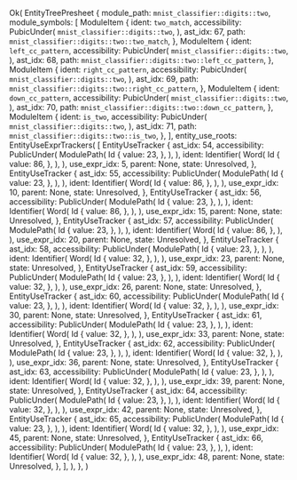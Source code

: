Ok(
    EntityTreePresheet {
        module_path: `mnist_classifier::digits::two`,
        module_symbols: [
            ModuleItem {
                ident: `two_match`,
                accessibility: PubicUnder(
                    `mnist_classifier::digits::two`,
                ),
                ast_idx: 67,
                path: `mnist_classifier::digits::two::two_match`,
            },
            ModuleItem {
                ident: `left_cc_pattern`,
                accessibility: PubicUnder(
                    `mnist_classifier::digits::two`,
                ),
                ast_idx: 68,
                path: `mnist_classifier::digits::two::left_cc_pattern`,
            },
            ModuleItem {
                ident: `right_cc_pattern`,
                accessibility: PubicUnder(
                    `mnist_classifier::digits::two`,
                ),
                ast_idx: 69,
                path: `mnist_classifier::digits::two::right_cc_pattern`,
            },
            ModuleItem {
                ident: `down_cc_pattern`,
                accessibility: PubicUnder(
                    `mnist_classifier::digits::two`,
                ),
                ast_idx: 70,
                path: `mnist_classifier::digits::two::down_cc_pattern`,
            },
            ModuleItem {
                ident: `is_two`,
                accessibility: PubicUnder(
                    `mnist_classifier::digits::two`,
                ),
                ast_idx: 71,
                path: `mnist_classifier::digits::two::is_two`,
            },
        ],
        entity_use_roots: EntityUseExprTrackers(
            [
                EntityUseTracker {
                    ast_idx: 54,
                    accessibility: PublicUnder(
                        ModulePath(
                            Id {
                                value: 23,
                            },
                        ),
                    ),
                    ident: Identifier(
                        Word(
                            Id {
                                value: 86,
                            },
                        ),
                    ),
                    use_expr_idx: 5,
                    parent: None,
                    state: Unresolved,
                },
                EntityUseTracker {
                    ast_idx: 55,
                    accessibility: PublicUnder(
                        ModulePath(
                            Id {
                                value: 23,
                            },
                        ),
                    ),
                    ident: Identifier(
                        Word(
                            Id {
                                value: 86,
                            },
                        ),
                    ),
                    use_expr_idx: 10,
                    parent: None,
                    state: Unresolved,
                },
                EntityUseTracker {
                    ast_idx: 56,
                    accessibility: PublicUnder(
                        ModulePath(
                            Id {
                                value: 23,
                            },
                        ),
                    ),
                    ident: Identifier(
                        Word(
                            Id {
                                value: 86,
                            },
                        ),
                    ),
                    use_expr_idx: 15,
                    parent: None,
                    state: Unresolved,
                },
                EntityUseTracker {
                    ast_idx: 57,
                    accessibility: PublicUnder(
                        ModulePath(
                            Id {
                                value: 23,
                            },
                        ),
                    ),
                    ident: Identifier(
                        Word(
                            Id {
                                value: 86,
                            },
                        ),
                    ),
                    use_expr_idx: 20,
                    parent: None,
                    state: Unresolved,
                },
                EntityUseTracker {
                    ast_idx: 58,
                    accessibility: PublicUnder(
                        ModulePath(
                            Id {
                                value: 23,
                            },
                        ),
                    ),
                    ident: Identifier(
                        Word(
                            Id {
                                value: 32,
                            },
                        ),
                    ),
                    use_expr_idx: 23,
                    parent: None,
                    state: Unresolved,
                },
                EntityUseTracker {
                    ast_idx: 59,
                    accessibility: PublicUnder(
                        ModulePath(
                            Id {
                                value: 23,
                            },
                        ),
                    ),
                    ident: Identifier(
                        Word(
                            Id {
                                value: 32,
                            },
                        ),
                    ),
                    use_expr_idx: 26,
                    parent: None,
                    state: Unresolved,
                },
                EntityUseTracker {
                    ast_idx: 60,
                    accessibility: PublicUnder(
                        ModulePath(
                            Id {
                                value: 23,
                            },
                        ),
                    ),
                    ident: Identifier(
                        Word(
                            Id {
                                value: 32,
                            },
                        ),
                    ),
                    use_expr_idx: 30,
                    parent: None,
                    state: Unresolved,
                },
                EntityUseTracker {
                    ast_idx: 61,
                    accessibility: PublicUnder(
                        ModulePath(
                            Id {
                                value: 23,
                            },
                        ),
                    ),
                    ident: Identifier(
                        Word(
                            Id {
                                value: 32,
                            },
                        ),
                    ),
                    use_expr_idx: 33,
                    parent: None,
                    state: Unresolved,
                },
                EntityUseTracker {
                    ast_idx: 62,
                    accessibility: PublicUnder(
                        ModulePath(
                            Id {
                                value: 23,
                            },
                        ),
                    ),
                    ident: Identifier(
                        Word(
                            Id {
                                value: 32,
                            },
                        ),
                    ),
                    use_expr_idx: 36,
                    parent: None,
                    state: Unresolved,
                },
                EntityUseTracker {
                    ast_idx: 63,
                    accessibility: PublicUnder(
                        ModulePath(
                            Id {
                                value: 23,
                            },
                        ),
                    ),
                    ident: Identifier(
                        Word(
                            Id {
                                value: 32,
                            },
                        ),
                    ),
                    use_expr_idx: 39,
                    parent: None,
                    state: Unresolved,
                },
                EntityUseTracker {
                    ast_idx: 64,
                    accessibility: PublicUnder(
                        ModulePath(
                            Id {
                                value: 23,
                            },
                        ),
                    ),
                    ident: Identifier(
                        Word(
                            Id {
                                value: 32,
                            },
                        ),
                    ),
                    use_expr_idx: 42,
                    parent: None,
                    state: Unresolved,
                },
                EntityUseTracker {
                    ast_idx: 65,
                    accessibility: PublicUnder(
                        ModulePath(
                            Id {
                                value: 23,
                            },
                        ),
                    ),
                    ident: Identifier(
                        Word(
                            Id {
                                value: 32,
                            },
                        ),
                    ),
                    use_expr_idx: 45,
                    parent: None,
                    state: Unresolved,
                },
                EntityUseTracker {
                    ast_idx: 66,
                    accessibility: PublicUnder(
                        ModulePath(
                            Id {
                                value: 23,
                            },
                        ),
                    ),
                    ident: Identifier(
                        Word(
                            Id {
                                value: 32,
                            },
                        ),
                    ),
                    use_expr_idx: 48,
                    parent: None,
                    state: Unresolved,
                },
            ],
        ),
    },
)
